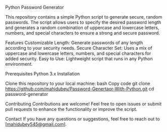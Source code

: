 Python Password Generator

This repository contains a simple Python script to generate secure, random passwords. The script allows users to specify the desired password length and generates a random combination of uppercase and lowercase letters, numbers, and special characters to ensure a strong and secure password.

Features
Customizable Length: Generate passwords of any length according to your security needs.
Secure Character Set: Uses a mix of uppercase and lowercase letters, numbers, and special characters for added security.
Easy to Use: Lightweight script that runs in any Python environment.

Prerequisites
Python 3.x
Installation

Clone this repository to your local machine:
bash
Copy code
git clone https://github.com/mahidubey/Password-Genertaor-With-Python.git
cd password-generator

Contributing
Contributions are welcome! Feel free to open issues or submit pull requests to enhance the functionality or improve the script.

Contact
If you have any questions or suggestions, feel free to reach out to [mahidubey545@gmail.com].